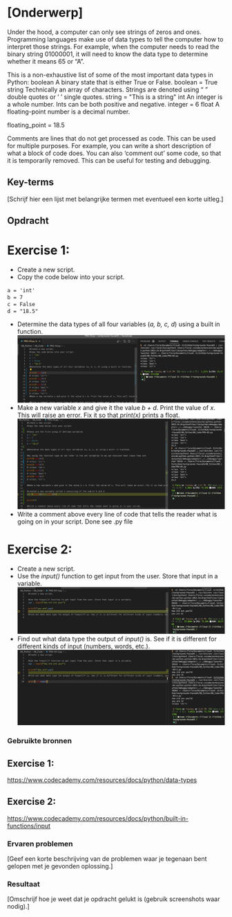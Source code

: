 # [Onderwerp]
Under the hood, a computer can only see strings of zeros and ones. Programming languages make use of data types to tell the computer how to interpret those strings.
For example, when the computer needs to read the binary string 01000001, it will need to know the data type to determine whether it means 65 or “A”.

This is a non-exhaustive list of some of the most important data types in Python:
boolean
A binary state that is either True or False.
boolean = True
string
Technically an array of characters. Strings are denoted using “ ” double quotes or ‘ ’ single quotes.
string = "This is a string"
int
An integer is a whole number. Ints can be both positive and negative.
integer = 6
float
A floating-point number is a decimal number.

floating_point = 18.5

Comments are lines that do not get processed as code. This can be used for multiple purposes. For example, you can write a short description of what a block of code does. You can also ‘comment out’ some code, so that it is temporarily removed. This can be useful for testing and debugging.


## Key-terms
[Schrijf hier een lijst met belangrijke termen met eventueel een korte uitleg.]

## Opdracht

# Exercise 1:
* Create a new script.
* Copy the code below into your script.
~~~
a = 'int'
b = 7
c = False
d = "18.5"
~~~
* Determine the data types of all four variables (*a, b, c, d*) using a built in function.
![classes](../08_Screenshots/classes.png)
* Make a new variable *x* and give it the value *b + d*. Print the value of *x*. This will raise an error. Fix it so that *print(x)* prints a float.
![Alt text](../08_Screenshots/float.png)
* Write a comment above every line of code that tells the reader what is going on in your script.
Done see .py file

# Exercise 2:
* Create a new script.
* Use the *input()* function to get input from the user. Store that input in a variable.
![inputisage](../08_Screenshots/input.png)
* Find out what data type the output of *input()* is. See if it is different for different kinds of input (numbers, words, etc.).
![inputtype](../08_Screenshots/inputtype.png)

### Gebruikte bronnen
## Exercise 1:
https://www.codecademy.com/resources/docs/python/data-types

## Exercise 2:
https://www.codecademy.com/resources/docs/python/built-in-functions/input

### Ervaren problemen
[Geef een korte beschrijving van de problemen waar je tegenaan bent gelopen met je gevonden oplossing.]

### Resultaat
[Omschrijf hoe je weet dat je opdracht gelukt is (gebruik screenshots waar nodig).]
